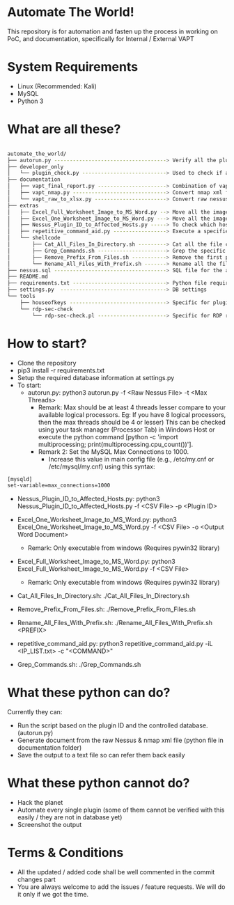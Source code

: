 # Automate The World!

This repository is for automation and fasten up the process in working on PoC, and documentation, specifically for Internal / External VAPT

# System Requirements
- Linux (Recommended: Kali)
- MySQL
- Python 3

# What are all these?

```bash

automate_the_world/
├── autorun.py ------------------------------------> Verify all the plugin available in Database and save it to text files
├── developer_only
│   └── plugin_check.py ---------------------------> Used to check if any Nessus Plugin is available in the database or not
├── documentation
│   ├── vapt_final_report.py ----------------------> Combination of vapt_nmap.py & vapt_raw_to_xlsx.py and output to DOCX format
│   ├── vapt_nmap.py ------------------------------> Convert nmap xml file to a DOCX format
│   └── vapt_raw_to_xlsx.py -----------------------> Convert raw nessus to a XLSX format
├── extras
│   ├── Excel_Full_Worksheet_Image_to_MS_Word.py --> Move all the images from MS Excel to MS Word (all worksheet)
│   ├── Excel_One_Worksheet_Image_to_MS_Word.py ---> Move all the images from MS Excel to MS Word (1 worksheet only)
│   ├── Nessus_Plugin_ID_to_Affected_Hosts.py -----> To check which host is affected by this plugin ID
│   ├── repetitive_command_aid.py -----------------> Execute a specified command based on the specified ip address list
│   └── shellcode
│       ├── Cat_All_Files_In_Directory.sh ---------> Cat all the file content in the directory
│       ├── Grep_Commands.sh ----------------------> Grep the specific word
│       ├── Remove_Prefix_From_Files.sh -----------> Remove the first prefix. Eg: output_file.txt will become file.txt
│       └── Rename_All_Files_With_Prefix.sh -------> Rename all the file with prefix. Eg: file.txt will become output_file.txt
├── nessus.sql ------------------------------------> SQL file for the autorun.py
├── README.md
├── requirements.txt ------------------------------> Python file requirements
├── settings.py  ----------------------------------> DB settings
└── tools
    ├── houseofkeys -------------------------------> Specific for plugin ID 121008
    └── rdp-sec-check
        └── rdp-sec-check.pl ----------------------> Specific for RDP related plugin

```
# How to start?

- Clone the repository
- pip3 install -r requirements.txt
- Setup the required database information at settings.py
- To start:<br>
  - autorun.py: python3 autorun.py -f \<Raw Nessus File\> -t \<Max Threads\><br>
    - Remark: Max should be at least 4 threads lesser compare to your available logical processors. Eg: If you have 8 logical processors, then the max threads should be 4 or lesser) This can be checked using your task manager (Processor Tab) in Windows Host or execute the python command [python -c 'import multiprocessing; print(multiprocessing.cpu_count())'].<br>
    - Remark 2: Set the MySQL Max Connections to 1000.<br>
      - Increase this value in main config file (e.g., /etc/my.cnf or /etc/mysql/my.cnf) using this syntax:
```bash
[mysqld]
set-variable=max_connections=1000
```

  - Nessus_Plugin_ID_to_Affected_Hosts.py: python3 Nessus_Plugin_ID_to_Affected_Hosts.py -f \<CSV File\> -p \<Plugin ID\><br>

  - Excel_One_Worksheet_Image_to_MS_Word.py: python3 Excel_One_Worksheet_Image_to_MS_Word.py -f \<CSV File\> -o \<Output Word Document\><br>
    - Remark: Only executable from windows (Requires pywin32 library)

  - Excel_Full_Worksheet_Image_to_MS_Word.py: python3 Excel_Full_Worksheet_Image_to_MS_Word.py -f \<CSV File\><br>
    - Remark: Only executable from windows (Requires pywin32 library)

  - Cat_All_Files_In_Directory.sh: ./Cat_All_Files_In_Directory.sh <br>

  - Remove_Prefix_From_Files.sh: ./Remove_Prefix_From_Files.sh <br>

  - Rename_All_Files_With_Prefix.sh: ./Rename_All_Files_With_Prefix.sh \<PREFIX\> <br>

  - repetitive_command_aid.py: python3 repetitive_command_aid.py -iL \<IP_LIST.txt\> -c "\<COMMAND\>" <br>

  - Grep_Commands.sh: ./Grep_Commands.sh <br>

# What these python can do?

Currently they can:
- Run the script based on the plugin ID and the controlled database. (autorun.py)
- Generate document from the raw Nessus & nmap xml file  (python file in documentation folder)
- Save the output to a text file so can refer them back easily

# What these python cannot do?

- Hack the planet
- Automate every single plugin (some of them cannot be verified with this easily / they are not in database yet)
- Screenshot the output

# Terms & Conditions

- All the updated / added code shall be well commented in the commit changes part
- You are always welcome to add the issues / feature requests. We will do it only if we got the time.